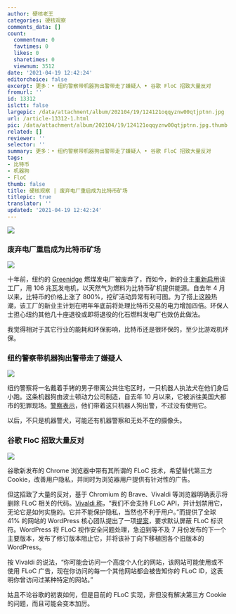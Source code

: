 ```yaml
---
author: 硬核老王
categories: 硬核观察
comments_data: []
count:
  commentnum: 0
  favtimes: 0
  likes: 0
  sharetimes: 0
  viewnum: 3512
date: '2021-04-19 12:42:24'
editorchoice: false
excerpt: 更多：• 纽约警察带机器狗出警带走了嫌疑人 • 谷歌 FloC 招致大量反对
fromurl: ''
id: 13312
islctt: false
largepic: /data/attachment/album/202104/19/124121oqqyznw00qtjptnn.jpg
url: /article-13312-1.html
pic: /data/attachment/album/202104/19/124121oqqyznw00qtjptnn.jpg.thumb.jpg
related: []
reviewer: ''
selector: ''
summary: 更多：• 纽约警察带机器狗出警带走了嫌疑人 • 谷歌 FloC 招致大量反对
tags:
- 比特币
- 机器狗
- FloC
thumb: false
title: 硬核观察 | 废弃电厂重启成为比特币矿场
titlepic: true
translator: ''
updated: '2021-04-19 12:42:24'
---
```


![](/data/attachment/album/202104/19/124121oqqyznw00qtjptnn.jpg)


### 废弃电厂重启成为比特币矿场


![](/data/attachment/album/202104/19/124135zb3zspdi3siilbbt.jpg)


十年前，纽约的 [Greenidge](https://greenidgellc.com/) 燃煤发电厂被废弃了，而如今，新的业主[重新启用](https://www.nysfocus.com/2021/04/13/new-york-bitcoin-mining-threat/)该工厂，用 106 兆瓦发电机，以天然气为燃料为比特币矿机提供能源。自去年 4 月以来，比特币的价格上涨了 800%，挖矿活动异常有利可图。为了搭上这股热潮，该工厂的新业主计划在明年年底前将处理比特币交易的电力增加四倍。环保人士担心纽约其他几十座退役或即将退役的化石燃料发电厂也效仿此做法。


我觉得相对于其它行业的能耗和环保影响，比特币还是很环保的，至少比游戏机环保。


### 纽约警察带机器狗出警带走了嫌疑人


![](/data/attachment/album/202104/19/124156l85lmq2zwlxayll2.jpg)


纽约警察将一名戴着手铐的男子带离公共住宅区时，一只机器人执法犬在他们身后小跑。这条机器狗由波士顿动力公司制造，自去年 10 月以来，它被派往美国大都市的犯罪现场。[警察表示](https://gothamist.com/news/nypd-deploys-alarming-robot-dog-manhattan-public-housing-complex)，他们带着这只机器人狗出警，不过没有使用它。


以后，不只是机器警犬，可能还有机器警察和无处不在的摄像头。 


### 谷歌 FloC 招致大量反对


![](/data/attachment/album/202104/19/124210mme8y6nq1me9rrwe.jpg)


谷歌新发布的 Chrome 浏览器中带有其所谓的 FLoC 技术，希望替代第三方 Cookie，改善用户隐私，并同时为浏览器用户提供有针对性的广告。


但这招致了大量的反对，基于 Chromium 的 Brave、Vivaldi 等浏览器明确表示将删除 FLoC 相关的代码。[Vivaldi 称](https://vivaldi.com/blog/no-google-vivaldi-users-will-not-get-floced/)，“我们不会支持 FLoC API，并计划禁用它，无论它是如何实施的。它并不能保护隐私，当然也不利于用户。”而提供了全球 41% 的网站的 WordPress 核心团队提出了一项[提案](https://make.wordpress.org/core/2021/04/18/proposal-treat-floc-as-a-security-concern/)，要求默认屏蔽 FLoC 标识符。WordPress 将 FLoC 视作安全问题处理，急迫到等不及 7 月份发布的下一个主要版本，发布了修订版本阻止它，并将该补丁向下移植回各个旧版本的 WordPress。


按 Vivaldi 的说法，“你可能会访问一个高度个人化的网站，该网站可能使用或不使用 FLoC 广告，现在你访问的每一个其他网站都会被告知你的 FLoC ID，这表明你曾访问过某种特定的网站。”


姑且不论谷歌的初衷如何，但是目前的 FLoC 实现，非但没有解决第三方 Cookie 的问题，而且可能会变本加厉。